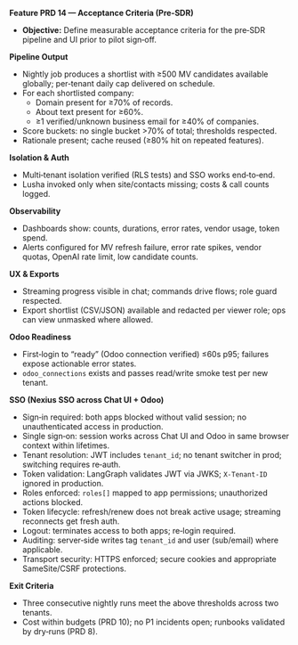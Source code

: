 **Feature PRD 14 — Acceptance Criteria (Pre‑SDR)**

- **Objective:** Define measurable acceptance criteria for the pre‑SDR pipeline and UI prior to pilot sign‑off.

**Pipeline Output**
- Nightly job produces a shortlist with ≥500 MV candidates available globally; per‑tenant daily cap delivered on schedule.
- For each shortlisted company:
  - Domain present for ≥70% of records.
  - About text present for ≥60%.
  - ≥1 verified/unknown business email for ≥40% of companies.
- Score buckets: no single bucket >70% of total; thresholds respected.
- Rationale present; cache reused (≥80% hit on repeated features).

**Isolation & Auth**
- Multi‑tenant isolation verified (RLS tests) and SSO works end‑to‑end.
- Lusha invoked only when site/contacts missing; costs & call counts logged.

**Observability**
- Dashboards show: counts, durations, error rates, vendor usage, token spend.
- Alerts configured for MV refresh failure, error rate spikes, vendor quotas, OpenAI rate limit, low candidate counts.

**UX & Exports**
- Streaming progress visible in chat; commands drive flows; role guard respected.
- Export shortlist (CSV/JSON) available and redacted per viewer role; ops can view unmasked where allowed.

**Odoo Readiness**
- First‑login to “ready” (Odoo connection verified) ≤60s p95; failures expose actionable error states.
- `odoo_connections` exists and passes read/write smoke test per new tenant.

**SSO (Nexius SSO across Chat UI + Odoo)**
- Sign‑in required: both apps blocked without valid session; no unauthenticated access in production.
- Single sign‑on: session works across Chat UI and Odoo in same browser context within lifetimes.
- Tenant resolution: JWT includes `tenant_id`; no tenant switcher in prod; switching requires re‑auth.
- Token validation: LangGraph validates JWT via JWKS; `X‑Tenant‑ID` ignored in production.
- Roles enforced: `roles[]` mapped to app permissions; unauthorized actions blocked.
- Token lifecycle: refresh/renew does not break active usage; streaming reconnects get fresh auth.
- Logout: terminates access to both apps; re‑login required.
- Auditing: server‑side writes tag `tenant_id` and user (sub/email) where applicable.
- Transport security: HTTPS enforced; secure cookies and appropriate SameSite/CSRF protections.

**Exit Criteria**
- Three consecutive nightly runs meet the above thresholds across two tenants.
- Cost within budgets (PRD 10); no P1 incidents open; runbooks validated by dry‑runs (PRD 8).

